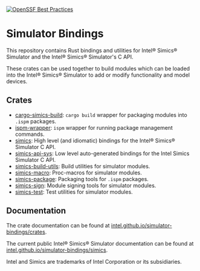 [![OpenSSF Best Practices](https://www.bestpractices.dev/projects/9453/badge)](https://www.bestpractices.dev/projects/9453)

# Simulator Bindings

This repository contains Rust bindings and utilities for Intel® Simics® Simulator and the
Intel® Simics® Simulator's C API.

These crates can be used together to build modules which can be loaded into the Intel®
Simics® Simulator to add or modify functionality and model devices.

## Crates

- [cargo-simics-build](cargo-simics-build): `cargo build` wrapper for packaging modules
  into `.ispm` packages.
- [ispm-wrapper](ispm-wrapper): `ispm` wrapper for running package management commands.
- [simics](simics): High level (and idiomatic) bindings for the Intel® Simics® Simulator
  C API.
- [simics-api-sys](simics-api-sys): Low level auto-generated bindings for the Intel
  Simics Simulator C API.
- [simics-build-utils](simics-build-utils): Build utilities for simulator modules.
- [simics-macro](simics-macro): Proc-macros for simulator modules.
- [simics-package](simics-package): Packaging tools for `.ispm` packages.
- [simics-sign](simics-sign): Module signing tools for simulator modules.
- [simics-test](simics-test): Test utilities for simulator modules.

## Documentation

The crate documentation can be found at
[intel.github.io/simulator-bindings/crates](https://intel.github.io/simulator-bindings/crates).

The current public Intel® Simics® Simulator documentation can be found at
[intel.github.io/simulator-bindings/simics](https://intel.github.io/simulator-bindings/simics).


Intel and Simics are trademarks of Intel Corporation or its subsidiaries.
